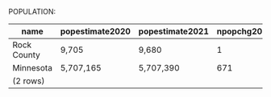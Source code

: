 POPULATION:

|    name     | popestimate2020 | popestimate2021 | npopchg2020 | npopchg2021 | births2020 | births2021 | deaths2020 | deaths2021 | naturalchg2020 | naturalchg2021 | internationalmig2020 | internationalmig2021 | domesticmig2020 | domesticmig2021 | netmig2020 | netmig2021 | rbirth2021 | rdeath2021 | rnaturalchg2021 | rinternationalmig2021 | rdomesticmig2021 | rnetmig2021 |
|-------------|-----------------|-----------------|-------------|-------------|------------|------------|------------|------------|----------------|----------------|----------------------|----------------------|-----------------|-----------------|------------|------------|------------|------------|-----------------|-----------------------|------------------|-------------|
| Rock County | 9,705           | 9,680           | 1           | -25         | 28         | 77         | 25         | 134        | 3              | -57            | 0                    | 1                    | -2              | 29              | -2         | 30         |       7.94 |      13.83 |           -5.88 |                  0.10 |             2.99 |        3.10|
| Minnesota   | 5,707,165       | 5,707,390       | 671         | 225         | 16,428     | 63,065     | 13,403     | 53,578     | 3,025          | 9,487          | 171                  | 4,042                | -2,494          | -13,453         | -2,323     | -9,411     |      11.05 |       9.39 |            1.66 |                  0.71 |            -2.36 |       -1.65|
|(2 rows)|

